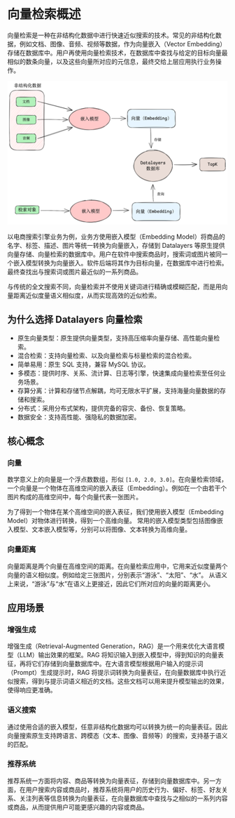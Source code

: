 # 向量检索概述

向量检索是一种在非结构化数据中进行快速近似搜索的技术。常见的非结构化数据，例如文档、图像、音频、视频等数据，作为向量嵌入（Vector Embedding）存储在数据库中。用户再使用向量检索技术，在数据库中查找与给定的目标向量最相似的数条向量，以及这些向量所对应的元信息，最终交给上层应用执行业务操作。

![向量检索框架](../assets/vector-search-arch.png)

以电商搜索引擎业务为例，业务方使用嵌入模型（Embedding Model）将商品的名字、标签、描述、图片等统一转换为向量嵌入，存储到 Datalayers 等原生提供向量存储、向量检索的数据库中。用户在软件中搜索商品时，搜索词或图片被同一个嵌入模型转换为向量嵌入。软件后端将其作为目标向量，在数据库中进行检索。最终查找出与搜索词或图片最近似的一系列商品。

与传统的全文搜索不同，向量检索并不使用关键词进行精确或模糊匹配，而是用向量距离近似度量语义相似度，从而实现高效的近似检索。

## 为什么选择 Datalayers 向量检索

- 原生向量类型：原生提供向量类型，支持高压缩率向量存储、高性能向量检索。
- 混合检索：支持向量检索、以及向量检索与标量检索的混合检索。
- 简单易用：原生 SQL 支持，兼容 MySQL 协议。
- 多模态：提供时序、关系、流计算、日志等引擎，快速集成向量检索至任何业务场景。
- 存算分离：计算和存储节点解耦，均可无限水平扩展，支持海量向量数据的存储和搜索。
- 分布式：采用分布式架构，提供完备的容灾、备份、恢复策略。
- 数据安全：支持高性能、强隐私的数据加密。

## 核心概念

### 向量

数学意义上的向量是一个浮点数数组，形似 `[1.0, 2.0, 3.0]`。在向量检索领域，一个向量是一个物体在高维空间的嵌入表征（Embedding）。例如在一个由若干个图片构成的高维空间中，每个向量代表一张图片。

为了得到一个物体在某个高维空间的嵌入表征，我们使用嵌入模型（Embedding Model）对物体进行转换，得到一个高维向量。
常用的嵌入模型类型包括图像嵌入模型、文本嵌入模型等，分别可以将图像、文本转换为高维向量。

### 向量距离

向量距离是两个向量在高维空间的距离。在向量检索应用中，它用来近似度量两个向量的语义相似度。例如给定三张图片，分别表示“游泳”、“太阳”、“水”。
从语义上来说，“游泳”与“水”在语义上更接近，因此它们所对应的向量的距离更小。

## 应用场景

### 增强生成

增强生成（Retrieval-Augmented Generation，RAG）是一个用来优化大语言模型（LLM）输出效果的框架。RAG 将知识输入到嵌入模型中，得到知识的向量表征，再将它们存储到向量数据库中。在大语言模型根据用户输入的提示词（Prompt）生成提示时，RAG 将提示词转换为向量表征，在向量数据库中执行近似搜索，得到与提示词语义相近的文档。这些文档可以用来提升模型输出的效果，使得响应更准确。

### 语义搜索

通过使用合适的嵌入模型，任意非结构化数据均可以转换为统一的向量表征。因此向量搜索原生支持跨语言、跨模态（文本、图像、音频等）的搜索，支持基于语义的匹配。

### 推荐系统

推荐系统一方面将内容、商品等转换为向量表征，存储到向量数据库中。另一方面，在用户搜索内容或商品时，推荐系统将用户的历史行为、偏好、标签、好友关系、关注列表等信息转换为向量表征，在向量数据库中查找与之相似的一系列内容或商品，从而提供用户可能更感兴趣的内容或商品。
